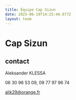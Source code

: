 ```yaml
---
title: Équipe Cap Sizun
date: 2025-06-19T14:25:44.677Z
layout: team
---
```


# Cap Sizun



## contact 

Aleksander KLESSA

06 30 96 53 09, 09 77 97 96 74

alik29@orange.fr

